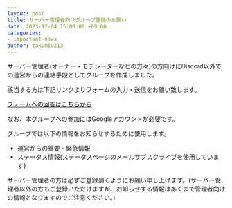 ```yaml
---
layout: post
title: サーバー管理者向けグループ登録のお願い
date: 2023-12-04 15:00:00 +09:00
categories:
- important-news
author: takumi0213
---
```

サーバー管理者(オーナー・モデレーターなどの方々)の方向けにDiscord以外での運営からの連絡手段としてグループを作成しました。

該当する方は下記リンクよりフォームの入力・送信をお願い致します。

<a href="https://forms.gle/cech6KBTZRVUhdsh6" class="a-orange">フォームへの回答はこちらから</a>

なお、本グループへの参加にはGoogleアカウントが必要です。

グループでは以下の情報をお知らせするために使用します。

- 運営からの重要・緊急情報
- ステータス情報(ステータスページのメールサブスクライブを使用しています)

サーバー管理者の方は必ずご登録頂くようにお願い申し上げます。(サーバー管理者以外の方もご登録いただけますが、お知らせする情報はあくまで管理者向けの情報となりますのでご注意ください。)
